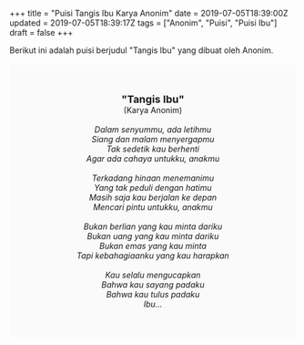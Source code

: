 +++
title = "Puisi Tangis Ibu Karya Anonim"
date = 2019-07-05T18:39:00Z
updated = 2019-07-05T18:39:17Z
tags = ["Anonim", "Puisi", "Puisi Ibu"]
draft = false
+++

<div dir="ltr" style="text-align: left;" trbidi="on"><div dir="ltr" style="text-align: left;" trbidi="on"><div dir="ltr" style="text-align: left;" trbidi="on"><div style="text-align: justify;">Berikut ini adalah puisi berjudul "Tangis Ibu" yang dibuat oleh Anonim. </div><br /><div style="background: #FAFAFA; font-size: 14px; padding: 50px; text-align: center;"><span style="font-size: 18px;"><b>"Tangis Ibu"</b></span><br />(Karya Anonim) <br /><br /><i>Dalam senyummu, ada letihmu<br />Siang dan malam menyergapmu<br />Tak sedetik kau berhenti<br />Agar ada cahaya untukku, anakmu<br /><br />Terkadang hinaan menemanimu<br />Yang tak peduli dengan hatimu<br />Masih saja kau berjalan ke depan<br />Mencari pintu untukku, anakmu<br /><br />Bukan berlian yang kau minta dariku<br />Bukan uang yang kau minta dariku<br />Bukan emas yang kau minta<br />Tapi kebahagiaanku yang kau harapkan<br /><br />Kau selalu mengucapkan<br />Bahwa kau sayang padaku<br />Bahwa kau tulus padaku<br />Ibu…</i> </div></div></div></div>
